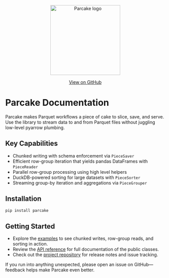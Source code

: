 <p align="center"><img src="assets/parcake.png" alt="Parcake logo" width="220"></p>

<p align="center"><a class="md-button md-button--primary" href="https://github.com/filipinascimento/parcake">View on GitHub</a></p>

# Parcake Documentation

Parcake makes Parquet workflows a piece of cake to slice, save, and serve. Use the
library to stream data to and from Parquet files without juggling low-level
pyarrow plumbing.

## Key Capabilities

- Chunked writing with schema enforcement via `PieceSaver`
- Efficient row-group iteration that yields pandas DataFrames with `PieceReader`
- Parallel row-group processing using high level helpers
- DuckDB-powered sorting for large datasets with `PieceSorter`
- Streaming group-by iteration and aggregations via `PieceGrouper`

## Installation

```bash
pip install parcake
```

## Getting Started

- Explore the [examples](examples.md) to see chunked writes, row-group reads, and sorting in action.
- Review the [API reference](reference.md) for full documentation of the public classes.
- Check out the [project repository](https://github.com/filipinascimento/parcake) for release notes and issue tracking.

If you run into anything unexpected, please open an issue on GitHub—feedback helps make
Parcake even better.
